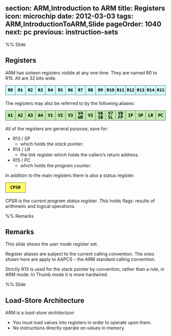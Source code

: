 section: ARM,Introduction to ARM
title: Registers
icon: microchip
date: 2012-03-03
tags: ARM,IntroductionToARM,Slide
pageOrder: 1040
next: pc
previous: instruction-sets
----

%% Slide

## Registers

ARM has sixteen registers visible at any one time. They are named R0 to R15. All are 32 bits wide.

<img alt="Register name diagram." src="img/dia/regs.png" srcset="img/dia/regs@2x.png 2x, img/dia/regs@3x.png 3x">

The registers may also be referred to by the following aliases:

<img alt="Register aliases diagram." src="img/dia/regaliases.png" srcset="img/dia/regaliases@2x.png 2x, img/dia/regaliases@3x.png 3x">

All of the registers are general purpose, save for:

* R13 / SP
  * which holds the *stack pointer*.
* R14 / LR
  * the link register which holds the callers’s return address.
* R15 / PC
  * which holds the *program counter*.

In addition to the main registers there is also a status register:

<img alt="Status register diagram." src="img/dia/regpsr.png" srcset="img/dia/regpsr@2x.png 2x, img/dia/regpsr@3x.png 3x">

CPSR is the *current program status register*. This holds flags: results of arithmetic and logical operations.

%% Remarks

## Remarks

This slide shows the *user mode* register set.

Register aliases are subject to the current calling convention. The ones shown here are apply to AAPCS – the ARM standard calling convention.

Strictly R13 is used for the stack pointer by convention, rather than a rule, in ARM mode. In Thumb mode it is more hardwired.

%% Slide

## Load-Store Architecture

ARM is a *load-store architecture*:

* You must load values into registers in order to operate upon them.
* No instructions directly operate on values in memory.

